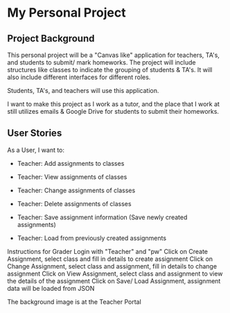 # My Personal Project

## Project Background

This personal project will be a "Canvas like" application for teachers, TA's, and students to submit/ mark homeworks. 
The project will include structures like classes to indicate the grouping of students & TA's. It will also include different interfaces for different roles.

Students, TA's, and teachers will use this application.

I want to make this project as I work as a tutor, and the place that I work at still utilizes emails & Google Drive for students to submit their homeworks.

## User Stories

As a User, I want to:
- Teacher: Add assignments to classes
- Teacher: View assignments of classes
- Teacher: Change assignments of classes
- Teacher: Delete assignments of classes

- Teacher: Save assignment information (Save newly created assignments)
- Teacher: Load from previously created assignments

Instructions for Grader
Login with "Teacher" and "pw"
Click on Create Assignment, select class and fill in details to create assignment
Click on Change Assignment, select class and assignment, fill in details to change assignment
Click on View Assignment, select class and assignment to view the details of the assignment
Click on Save/ Load Assignment, assignment data will be loaded from JSON

The background image is at the Teacher Portal

